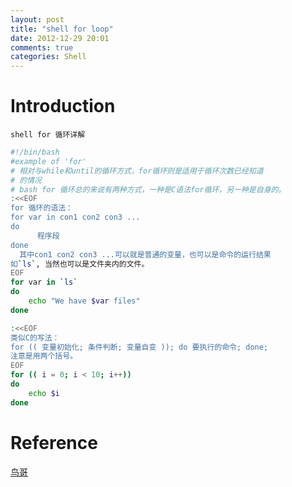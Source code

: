 ```yaml
---
layout: post
title: "shell for loop"
date: 2012-12-29 20:01
comments: true
categories: Shell
---
```

# Introduction
    shell for 循环详解
<!-- more -->
``` bash
#!/bin/bash
#example of 'for'
# 相对与while和until的循环方式，for循环则是适用于循环次数已经知道
# 的情况
# bash for 循环总的来说有两种方式，一种是C语法for循环，另一种是自身的。
:<<EOF
for 循环的语法：
for var in con1 con2 con3 ...
do
      程序段
done
  其中con1 con2 con3 ...可以就是普通的变量，也可以是命令的运行结果
如`ls`, 当然也可以是文件夹内的文件。
EOF
for var in `ls` 
do
    echo "We have $var files"
done

:<<EOF
类似C的写法：
for (( 变量初始化; 条件判断; 变量自变 )); do 要执行的命令; done;
注意是用两个括号。
EOF
for (( i = 0; i < 10; i++))
do
    echo $i
done
```
# Reference
[鸟哥](http://linux.vbird.org/)
